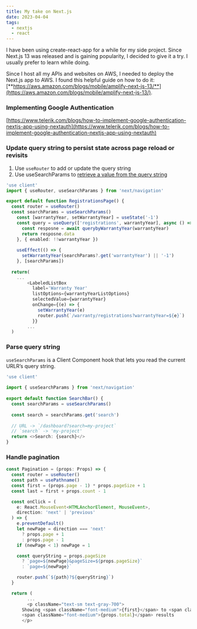 ```yaml
---
title: My take on Next.js
date: 2023-04-04
tags:
  - nextjs
  - react
---
```


I have been using create-react-app for a while for my side project. Since Next.js 13 was released and is gaining popularity, I decided to give it a try. I usually prefer to learn while doing.


Since I host all my APIs and websites on AWS, I needed to deploy the Next.js app to AWS. I found this helpful guide on how to do it: [**https://aws.amazon.com/blogs/mobile/amplify-next-js-13/**](https://aws.amazon.com/blogs/mobile/amplify-next-js-13/).


### Implementing Google Authentication


[https://www.telerik.com/blogs/how-to-implement-google-authentication-nextjs-app-using-nextauth](https://www.telerik.com/blogs/how-to-implement-google-authentication-nextjs-app-using-nextauth)


### Update query string to persist state across page reload or revisits

1. Use `useRouter` to add or update the query string
2. Use useSearchParams to [retrieve a value from the query string](https://nextjs.org/docs/app/api-reference/functions/use-search-params)

```typescript
'use client'
import { useRouter, useSearchParams } from 'next/navigation'

export default function RegistrationsPage() {
  const router = useRouter()
  const searchParams = useSearchParams()
	const [warrantyYear, setWarrantyYear] = useState('-1')
	const query = useQuery(['registrations', warrantyYear], async () => {
	  const resposne = await querybyWarrantyYear(warrantyYear)
	  return resposne.data
	}, { enabled: !!warrantyYear })
	
	useEffect(() => {
	  setWarrantyYear(searchParams?.get('warrantyYear') || '-1')
	}, [searchParams])
	
  return(
    ...
		<LabeledListBox
		  label='Warranty Year'
		  listOptions={warrantyYearListOptions}
		  selectedValue={warrantyYear}
		  onChange={(e) => {
		    setWarrantyYear(e)
		    router.push(`/warranty/registrations?warrantyYear=${e}`)
		  }}
		...
  )
```


### Parse query string


`useSearchParams` is a Client Component hook that lets you read the current URLR’s query string.


```typescript
'use client'
 
import { useSearchParams } from 'next/navigation'
 
export default function SearchBar() {
  const searchParams = useSearchParams()
 
  const search = searchParams.get('search')
 
  // URL -> `/dashboard?search=my-project`
  // `search` -> 'my-project'
  return <>Search: {search}</>
}
```


### Handle pagination


```typescript
const Pagination = (props: Props) => {
  const router = useRouter()
  const path = usePathname()
  const first = (props.page - 1) * props.pageSize + 1
  const last = first + props.count - 1

  const onClick = (
    e: React.MouseEvent<HTMLAnchorElement, MouseEvent>,
    direction: 'next' | 'previous'
  ) => {
    e.preventDefault()
    let newPage = direction === 'next'
      ? props.page + 1
      : props.page - 1
    if (newPage < 1) newPage = 1

    const queryString = props.pageSize
      ? `page=${newPage}&pageSize=${props.pageSize}`
      : `page=${newPage}`

    router.push(`${path}?${queryString}`)
  }

  return (
		...
		<p className="text-sm text-gray-700">
      Showing <span className="font-medium">{first}</span> to <span className="font-medium">{last}</span> of{' '}
      <span className="font-medium">{props.total}</span> results
	  </p>
```


